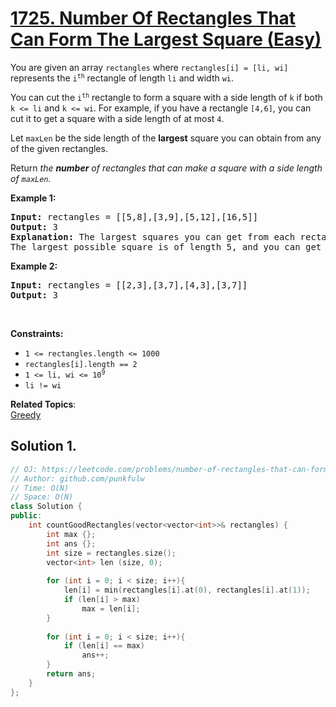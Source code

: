# [1725. Number Of Rectangles That Can Form The Largest Square (Easy)](https://leetcode.com/problems/number-of-rectangles-that-can-form-the-largest-square/)

<p>You are given an array <code>rectangles</code> where <code>rectangles[i] = [li, wi]</code> represents the <code>i​​​​​<sup>​​​​​​th</sup>​​​​</code> rectangle of length <code>li</code> and width <code>wi</code>.</p>

<p>You can cut the <code>i​​​​​<sup>​​​​​​th</sup>​​​​</code> rectangle to form a square with a side length of <code>k</code> if both <code>k <= li</code> and <code>k <= wi</code>. For example, 
  if you have a rectangle <code>[4,6]</code>, you can cut it to get a square with a side length of at most <code>4</code>.</p>

<p>Let <code>maxLen</code> be the side length of the <b>largest</b> square you can obtain from any of the given rectangles.</p>

<p>Return <em>the <b>number</b> of rectangles that can make a square with a side length of <code>maxLen</code>.</em></p>


<p><strong>Example 1:</strong></p>

<pre><strong>Input:</strong> rectangles = [[5,8],[3,9],[5,12],[16,5]]
<strong>Output:</strong> 3
<strong>Explanation:</strong> The largest squares you can get from each rectangle are of lengths [5,3,5,5].
The largest possible square is of length 5, and you can get it out of 3 rectangles.
</pre>

<p><strong>Example 2:</strong></p>

<pre><strong>Input:</strong> rectangles = [[2,3],[3,7],[4,3],[3,7]]
<strong>Output:</strong> 3
</pre>

<p>&nbsp;</p>
<p><strong>Constraints:</strong></p>

<ul>
	<li><code>1 &lt;= rectangles.length &lt;= 1000</code></li>
	<li><code>rectangles[i].length == 2</code></li>
  <li><code>1 &lt;= li, wi &lt;= 10​​​​​<sup>​​​​​​9</sup>​​​​</code></li>
  <li><code>li != wi</code></li>
</ul>




**Related Topics**:  
[Greedy](https://leetcode.com/tag/greedy/)

## Solution 1.

```cpp
// OJ: https://leetcode.com/problems/number-of-rectangles-that-can-form-the-largest-square/
// Author: github.com/punkfulw
// Time: O(N) 
// Space: O(N)
class Solution {
public:
    int countGoodRectangles(vector<vector<int>>& rectangles) {
        int max {};
        int ans {};
        int size = rectangles.size();
        vector<int> len (size, 0);
        
        for (int i = 0; i < size; i++){
            len[i] = min(rectangles[i].at(0), rectangles[i].at(1));
            if (len[i] > max)
                max = len[i];
        }
        
        for (int i = 0; i < size; i++){
            if (len[i] == max)
                ans++;
        }
        return ans;
    }
};
```
